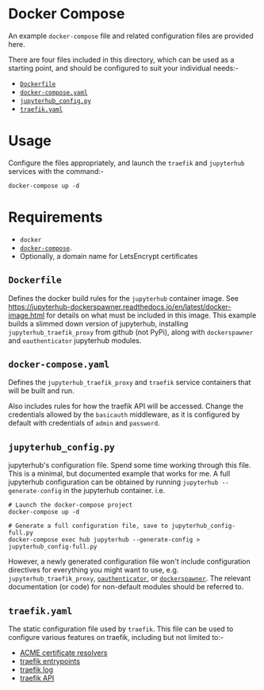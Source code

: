 # Docker Compose

An example `docker-compose` file and related configuration files are provided
here.

There are four files included in this directory, which can be used as a
starting point, and should be configured to suit your individual needs:-

  - [`Dockerfile`](#Dockerfile)
  - [`docker-compose.yaml`](#docker-compose.yaml)
  - [`jupyterhub_config.py`](#jupyterhub_config.py)
  - [`traefik.yaml`](#traefik.yaml)

# Usage

Configure the files appropriately, and launch the `traefik` and `jupyterhub`
services with the command:-

```
docker-compose up -d
```

# Requirements

- `docker`
- [`docker-compose`](https://docs.docker.com/compose/).
- Optionally, a domain name for LetsEncrypt certificates

## `Dockerfile`

Defines the docker build rules for the `jupyterhub` container image. See
https://jupyterhub-dockerspawner.readthedocs.io/en/latest/docker-image.html for
details on what must be included in this image. This example builds a slimmed
down version of jupyterhub, installing `jupyterhub_traefik_proxy` from
github (not PyPi), along with `dockerspawner` and `oauthenticator` jupyterhub
modules.

## `docker-compose.yaml`

Defines the `jupyterhub_traefik_proxy` and `traefik` service containers that
will be built and run.

Also includes rules for how the traefik API will be accessed. Change the
credentials allowed by the `basicauth` middleware, as it is configured by
default with credentials of `admin` and `password`.

## `jupyterhub_config.py`

jupyterhub's configuration file. Spend some time working through this file.
This is a minimal, but documented example that works for me. A full jupyterhub
configuration can be obtained by running `jupyterhub --generate-config` in the
jupyterhub container. i.e.

```
# Launch the docker-compose project
docker-compose up -d

# Generate a full configuration file, save to jupyterhub_config-full.py
docker-compose exec hub jupyterhub --generate-config > jupyterhub_config-full.py
```

However, a newly generated configuration file won't include configuration
directives for everything you might want to use, e.g.
`jupyterhub_traefik_proxy`,
[`oauthenticator`](https://github.com/jupyterhub/oauthenticator), or
[`dockerspawner`](https://jupyterhub-dockerspawner.readthedocs.io/). The
relevant documentation (or code) for non-default modules should be referred to.

## `traefik.yaml`

The static configuration file used by `traefik`. This file can be used to
configure various features on traefik, including but not limited to:-

- [ACME certificate resolvers](https://doc.traefik.io/traefik/https/acme/)
- [traefik entrypoints](https://doc.traefik.io/traefik/routing/entrypoints/)
- [traefik log](https://doc.traefik.io/traefik/observability/logs/)
- [traefik API](https://doc.traefik.io/traefik/operations/api/)

